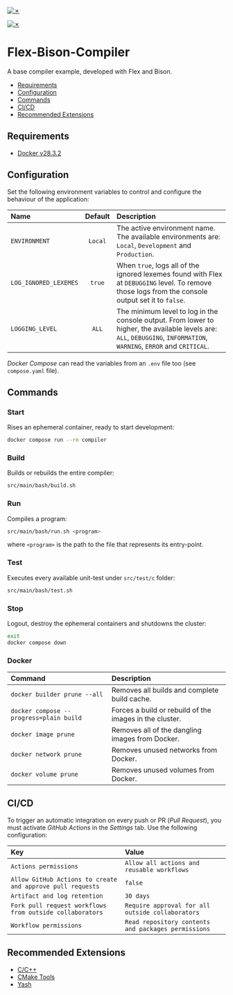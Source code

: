 [![✗](https://img.shields.io/badge/Release-v2.0.0-ffb600.svg?style=for-the-badge)](https://github.com/agRamirez2003/faCtorio/releases)

[![✗](https://github.com/agustin-golmar/Flex-Bison-Compiler/actions/workflows/pipeline.yaml/badge.svg?branch=production)](https://github.com/agustin-golmar/Flex-Bison-Compiler/actions/workflows/pipeline.yaml)

# Flex-Bison-Compiler

A base compiler example, developed with Flex and Bison.

* [Requirements](#requirements)
* [Configuration](#configuration)
* [Commands](#commands)
* [CI/CD](#cicd)
* [Recommended Extensions](#recommended-extensions)

## Requirements

* [Docker v28.3.2](https://www.docker.com/)

## Configuration

Set the following environment variables to control and configure the behaviour of the application:

| Name                  | Default | Description                                                                                                                                                           |
| :-------------------- | :-----: | :-------------------------------------------------------------------------------------------------------------------------------------------------------------------- |
| `ENVIRONMENT`         | `Local` | The active environment name. The available environments are: `Local`, `Development` and `Production`.                                                                 |
| `LOG_IGNORED_LEXEMES` | `true`  | When `true`, logs all of the ignored lexemes found with Flex at `DEBUGGING` level. To remove those logs from the console output set it to `false`.                    |
| `LOGGING_LEVEL`       | `ALL`   | The minimum level to log in the console output. From lower to higher, the available levels are: `ALL`, `DEBUGGING`, `INFORMATION`, `WARNING`, `ERROR` and `CRITICAL`. |

_Docker Compose_ can read the variables from an `.env` file too (see `compose.yaml` file).

## Commands

### Start

Rises an ephemeral container, ready to start development:

```bash
docker compose run --rm compiler
```

### Build

Builds or rebuilds the entire compiler:

```bash
src/main/bash/build.sh
```

### Run

Compiles a program:

```bash
src/main/bash/run.sh <program>
```

where `<program>` is the path to the file that represents its entry-point.

### Test

Executes every available unit-test under `src/test/c` folder:

```bash
src/main/bash/test.sh
```

### Stop

Logout, destroy the ephemeral containers and shutdowns the cluster:

```bash
exit
docker compose down
```

### Docker

| Command                                 | Description                                             |
| :-------------------------------------- | :------------------------------------------------------ |
| `docker builder prune --all`            | Removes all builds and complete build cache.            |
| `docker compose --progress=plain build` | Forces a build or rebuild of the images in the cluster. |
| `docker image prune`                    | Removes all of the dangling images from Docker.         |
| `docker network prune`                  | Removes unused networks from Docker.                    |
| `docker volume prune`                   | Removes unused volumes from Docker.                     |

## CI/CD

To trigger an automatic integration on every push or PR (_Pull Request_), you must activate _GitHub Actions_ in the _Settings_ tab. Use the following configuration:

| Key                                                        | Value                                               |
| :--------------------------------------------------------- | :-------------------------------------------------- |
| `Actions permissions`                                      | `Allow all actions and reusable workflows`          |
| `Allow GitHub Actions to create and approve pull requests` | `false`                                             |
| `Artifact and log retention`                               | `30 days`                                           |
| `Fork pull request workflows from outside collaborators`   | `Require approval for all outside collaborators`    |
| `Workflow permissions`                                     | `Read repository contents and packages permissions` |

## Recommended Extensions

* [C/C++](https://marketplace.visualstudio.com/items?itemName=ms-vscode.cpptools)
* [CMake Tools](https://marketplace.visualstudio.com/items?itemName=ms-vscode.cmake-tools)
* [Yash](https://marketplace.visualstudio.com/items?itemName=daohong-emilio.yash)
